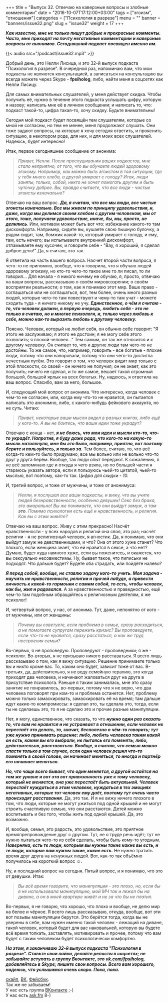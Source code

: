 +++
title = "Выпуск 32. Отвечаю на каверзные вопросы и злобные комментарии"
date = "2016-10-07T17:12:00+03:00"
tags = ["эгоизм", "отношения"]
categories = ["Психология в разрезе"]
menu = ""
banner = "banners/issue32.png"
slug = "issue32"
weight = 17
+++

***Как известно, мне не только пишут добрые и прекрасные комменты. Часто, мне приходят на почту негативные комментарии и каверзные вопросы от анонимов. Сегодняшний подкаст посвящен именно им.***

{{< audio src="/podcast/issue32.mp3" >}}

Добрый день, это Нелли Лисица, и это 32-й выпуск подкаста "Психология в разрезе". В очередной раз, напоминаю вам, что мои подкасты не являются консультацией, а записаться на консультацию вы всегда можете через Skype - **fpsiholog**, либо, найти меня в соцсетях как Нелли Лисицу. 

Для самых внимательных слушателей, у меня действует скидка. Чтобы получить её, нужно в течение этого подкаста услышать цифру, которую я назову; написать мне её в личном сообщении; и написать то, что: подкаст такой-то, цифра такая-то, хочу скидку. Будьте внимательны!

Сегодня мой подкаст будет посвящён тем слушателям, которые со мной не согласны, но тем не менее, меня продолжают слушать. Они тоже задают вопросы, на которые я хочу сегодня ответить, и прояснить ситуацию, в некотором роде, для них, и для моих всех слушателей. Надеюсь, будет интересно!
<!--more-->

Итак, первое сегодняшнее сообщение от анонима:

>*Привет, Нелли. После прослушивания ваших подкастов, мне стало неприятно, от того, что вы обучаете людей здоровому эгоизму. Например, как можно быть эгоистом в той ситуации, где у тебя много хлеба, а другой умирает с голоду? Итак, люди заняты, только, собой, никто не хочет помогать другим и быть чуточку добрее. Вы, правда считаете, что все люди - чистые эгоисты изначально?*

Отвечаю на ваш вопрос. ***Да, я считаю, что все мы люди, все чистые эгоисты изначально. Все мы живем по принципу удовольствия, и, даже, когда мы делимся своим хлебом с другим человеком, мы от этого, тоже, получаем удовольствие, иначе, бы, мы, просто, не делились***. Или, мотивом может быть вот что: избежание какого-то там дискомфорта. Например, сидите вы, кушаете свою пышную булочку, а рядом сидит, там, бомжик какой-то, который умирает с голоду, и ему, там, есть нечего; вы испытываете внутренний дискомфорт, отламываете ему кусочек, и говорите себе - "Вау, я хороший, я сделал доброе дело!" Да, я считаю, это так. 

Я ответила на часть вашего вопроса. Насчет второй части вопроса, я чего-то не припомню, вообще, что я говорила, что я обучаю людей здоровому эгоизму, но кто-то чего-то такое мне то ли писал, то ли говорил... Для начала - я никого ничему не обучаю, я, просто, отвечаю на ваши вопросы, рассказываю о своём мировоззрении; о своём восприятии реальности; о том, как я понимаю этот мир. Ваше право - соглашаться или не соглашаться, вот, тем более, очень много разных людей, которые чего-то там повествуют и чему-то там учат - можете сходить туда - я ничего никому не учу. ***Единственное, о чём я считаю - то, что человек должен, в первую очередь, любить себя - это не только я считаю, но и многие психологи, и, только через любовь к себе, можно как-то выразить любовь к другому человеку.*** 

Поясню. Человек, который не любит себя, он обычно себе говорит: "Я этого не заслуживаю; я этого не достоин; я не могу себе этого позволить; я плохой человек..." Тем самым, он так же относится и к другому человеку. Он считает то, что и другие люди там чего-то не достойны. То же самое, что, например, говорить -  все богатые - плохие люди, потому что они наворовали, потому что они чего-то достигла нечестным путём. Это говорит о том, что человек видит мир только с этой плоскости, со своей - он ничего не получил; он не знает, как это получить; ничего не сделал, и то же самое, вешает такой огромный большой, большой ярлык на всех богатых. Ну, надеюсь, я ответила на ваш вопрос. Спасибо, вам за него, большое. 

И, следующий мой вопрос от анонима. Что интересно, когда человек с чем-то не согласен, или, когда ему что-то не нравится, он пытается написать это анонимно, либо, с какого-нибудь фейкового аккаунта, но не суть. Читаю: 
 
>*Привет, некоторые ваши мысли видел в разных книгах, либо ещё у кого-то. А вы не боитесь, что ваши идеи тоже украдут?*

Отвечаю с конца - нет, ***я не боюсь, что мои идеи и мысли кто-то, что-то украдёт. Напротив, я буду даже рада, что кого-то на какую-то мысль натолкнула, мне бы это было, например, приятно, вот поэтому берите и пользуйтесь, я только за.*** Тем более, считаю, то, что всё когда-то кем-то было придумано; все мы вольно или не вольно что-то друг у друга берём. Вообще, так люди опыт передают. К сожалению, я не всё запоминаю где и откуда я чего взяла, но по большей части я стараюсь указать автора, если я пользуюсь чьей-то цитатой, чьей-то мыслью, вот поэтому, как-то так. 
*Цифра для скидки - 10.*

И, третий вопрос, и тоже от мужчины, и тоже от анонимуса:

>*Нелли, я послушал все ваши подкасты, и вижу, что вы учите людей безнравственности, особенно девушек! Секс без брака, это аморально! Вы же понимаете, что они выйдут замуж, а там ___это___. Помимо психологии есть ещё и нравственность, и религия. Как вы с этим живёте?*

Отвечаю на ваш вопрос. Живу с этим прекрасно! Насчёт нравственности - у всех народов и религий она своя, это раз; насчёт религии -  я не религиозный человек, я агностик. Да, я понимаю, что они выйдут замуж не девственницами, и что? Она от этого хуже станет? Что плохого, если женщина знает, что ей нравится в сексе, а что нет? Думаю, будет куда намного хуже, если вы поженитесь, и окажется, что вы сексуально несовместимы. Ну, бывает такое, что пиписьки не подходят. Что дальше будет? Будете оба страдать, или пойдёте налево?

***Я перед собой, вообще, не ставлю задачу кого-то учить. Моя задача - научить не нравственности, религии и прочей лабуде, а привести личность к какой-то гармонии с самим собой, то есть, чтобы человек, как бы, жил и радовался.*** А за нравственностью и праведностью, ещё чем-то там подобным обращайтесь к религиозным деятелям, я же психолог!

И, четвертый вопрос, у нас, от анонима. Тут, даже, непонятно от кого - от мужчины, или от женщины:

>*Почему вы советуете, если проблема в семье, сразу расходиться, а не помогаете супругам пережить кризис? Вы проповедуете, если что-то не нравится, сразу расстаться, а как же труд построения семьи?*

Во-первых, я не проповедую. Проповедуют - проповедники; я же - психолог. Во-вторых, я не призываю никого расставаться. Я всего лишь рассказываю о том, как я вижу ситуацию. Решение принимаете только вы и никто кроме вас. То, каким оно будет, зависит тоже от вас. В-третьих, да, действительно, я не веду семейную терапию, это когда приходят два человека, и начинают жаловаться друг на друга в присутствие психолога. Раньше я таким занималась, мне это сразу занятие не понравилось, во-первых, потому что я не верю, что два человека поговорят при ком-то и проблема останется. Нет, проблему можно только замаскировать, замаскировать её на время; там дальше идут какие-то компромиссы: я сделал это, ты сделала это, тогда, если ты не сделаешь это, то я не сделаю это и прочие разные манипуляции.

Нет, я могу, единственное, что сказать, то что ***нужно один раз сказать то, что вам не нравится и не устраивает в отношении, если человек не перестаёт это делать, то, значит, бесполезно о чём-то говорить; тут уже нужно принимать решение: либо, любить человека таким какой он есть, каким вы его выбрали, не пытаясь его поменять; либо, действительно, расставаться. Вообще, я считаю, что семью можно спасти только в том случае, если один человек решил что-то поменять в своей голове, он начинает меняться, то иногда и партнёр его начинает меняться.*** 

***Но, что чаще всего бывает, что один меняется, а другой остаётся на том же уровне и вот эта вот привязанность уже к тому человеку, который не меняется, она уже перестаёт быть актуальной. Человек перестаёт нуждаться в этом человеке, нуждаться в тех эмоциях негативных, которые тот человек ему даёт, поэтому тут очень часто происходят расставания.*** Да, это так. 
И я не вижу ничего плохого в том, что люди, которые не могут ужиться под одной крышей и не могут строить счастливую семью, что они расстаются. Детей можно воспитывать и без того, чтобы жить под одной крышей. Да, это возможно. 

И, вообще, семья, это радость, это удовольствие, это приятное времяпрепровождение друг с другом. Тут, не о труде речь идёт; тут не нужно пытаться чего-то из себя сделать, чтобы быть кому-то угодным. ***Наверняка, есть те люди, которым вы нужны такие какие вы есть, и те люди, которые вам нужны такие, какие есть.*** Не нужно тратить время друг друга на ненужных людей. Вот, как-то так объёмно получилось на короткий вопрос ☺︎. 

Ну, и последний вопрос на сегодня. Пятый вопрос, и я понимаю, что это от девушки. Итак:

>*Вы всё время говорите, что манипуляция - это плохо, но, если бы я не использовала манипуляцию, мой МЧ так и лежал бы на диване, а он в моей квартире живёт и не за что бы не платил.*

Во-первых, я не говорю, что хорошо, что плохо и вообще, не делю мир на белое и чёрное. Я всего лишь рассказываю, откуда, вообще, вот эти вот позывы манипуляции берутся. Это берётся тогда, когда вы не уверены в себе, вам нужен именно такой человек - лежащий на диване, такой человек, который будет для вас наковальней, которую вы будете всё время толкать, заставлять, мотивировать и прочее, потому что вам будет с таким человеком будет психологически комфортно. 

***На этом, я заканчиваю 32-й выпуск подкаста "Психология в разрезе". Ставьте свои лайки, делайте репосты в соцсетях; не забывайте вступать в группу Вконтакте, это [vk.com/fpsiholog](http://vk.com/fpsiholog), добавляйтесь в Skype; пишите свои вопросы. Всего вам хорошего, надеюсь, что услышимся очень скоро. Пока, пока.***


<a href="skype:fpsiholog?userinfo">скайп</a>, <a href="https://vk.com/sunnybunnyf">ВК</a>, <a href="https://www.facebook.com/SunnyBunnyF">Фейсбук</a>.<br>
Так же не забываем!<br>
У нас есть группа <a href="https://vk.com/fpsiholog">ВКонтакте</a> ;-)<br>
У нас есть <a href="http://ask.fm/fpsiholog">ask.fm</a> 8-)